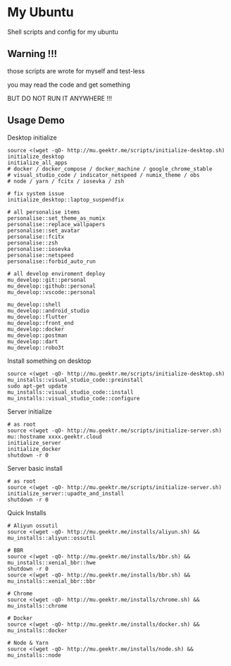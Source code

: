 # My Ubuntu

Shell scripts and config for my ubuntu

## Warning !!!

those scripts are wrote for myself and test-less

you may read the code and get something

BUT DO NOT RUN IT ANYWHERE !!!

## Usage Demo

Desktop initialize

```shell
source <(wget -qO- http://mu.geektr.me/scripts/initialize-desktop.sh)
initialize_desktop
initialize_all_apps
# docker / docker_compose / docker_machine / google_chrome_stable
# visual_studio_code / indicator_netspeed / numix_theme / obs
# node / yarn / fcitx / iosevka / zsh

# fix system issue
initialize_desktop::laptop_suspendfix

# all personalise items
personalise::set_theme_as_numix
personalise::replace_wallpapers
personalise::set_avatar
personalise::fcitx
personalise::zsh
personalise::iosevka
personalise::netspeed
personalise::forbid_auto_run

# all develop enviroment deploy
mu_develop::git::personal
mu_develop::github::personal
mu_develop::vscode::personal

mu_develop::shell
mu_develop::android_studio
mu_develop::flutter
mu_develop::front_end
mu_develop::docker
mu_develop::postman
mu_develop::dart
mu_develop::robo3t
```

Install something on desktop

```shell
source <(wget -qO- http://mu.geektr.me/scripts/initialize-desktop.sh)
mu_installs::visual_studio_code::preinstall
sudo apt-get update
mu_installs::visual_studio_code::install
mu_installs::visual_studio_code::configure
```

Server initialize

```shell
# as root
source <(wget -qO- http://mu.geektr.me/scripts/initialize-server.sh)
mu::hostname xxxx.geektr.cloud
initialize_server
initialize_docker
shutdown -r 0
```

Server basic install

```shell
# as root
source <(wget -qO- http://mu.geektr.me/scripts/initialize-server.sh)
initialize_server::upadte_and_install
shutdown -r 0
```

Quick Installs

```shell
# Aliyun ossutil
source <(wget -qO- http://mu.geektr.me/installs/aliyun.sh) && mu_installs::aliyun::ossutil

# BBR
source <(wget -qO- http://mu.geektr.me/installs/bbr.sh) && mu_installs::xenial_bbr::hwe
shutdown -r 0
source <(wget -qO- http://mu.geektr.me/installs/bbr.sh) && mu_installs::xenial_bbr::bbr

# Chrome
source <(wget -qO- http://mu.geektr.me/installs/chrome.sh) && mu_installs::chrome

# Docker
source <(wget -qO- http://mu.geektr.me/installs/docker.sh) && mu_installs::docker

# Node & Yarn
source <(wget -qO- http://mu.geektr.me/installs/node.sh) && mu_installs::node
```

